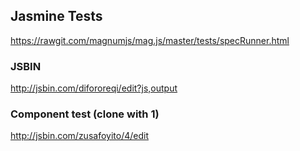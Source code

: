 ## Jasmine Tests
https://rawgit.com/magnumjs/mag.js/master/tests/specRunner.html

### JSBIN
http://jsbin.com/difororeqi/edit?js,output

### Component test (clone with 1)
http://jsbin.com/zusafoyito/4/edit
